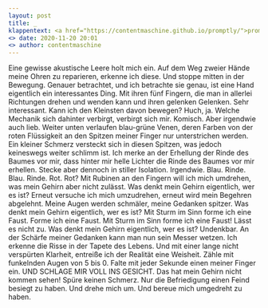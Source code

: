 ```yaml
---
layout: post
title: _
klappentext: <a href="https://contentmaschine.github.io/promptly/">promptly [a]</a>
<> date: 2020-11-20 20:01
<> author: contentmaschine
---
```

<p align="justify">

Eine gewisse akustische Leere holt mich ein. Auf dem Weg zweier Hände meine Ohren zu reparieren, erkenne ich diese. Und stoppe mitten in der Bewegung. Genauer betrachtet, und ich betrachte sie genau, ist eine Hand eigentlich ein interessantes Ding. Mit ihren fünf Fingern, die man in allerlei Richtungen drehen und wenden kann und ihren gelenken Gelenken. Sehr interessant. Kann ich den Kleinsten davon bewegen? Huch, ja. Welche Mechanik sich dahinter verbirgt, verbirgt sich mir. Komisch. Aber irgendwie auch lieb. Weiter unten verlaufen blau-grüne Venen, deren Farben von der roten Flüssigkeit an den Spitzen meiner Finger nur unterstrichen werden. Ein kleiner Schmerz versteckt sich in diesen Spitzen, was jedoch keineswegs weiter schlimm ist. Ich merke an der Erhellung der Rinde des Baumes vor mir, dass hinter mir helle Lichter die Rinde des Baumes vor mir erhellen. Stecke aber dennoch in stiller Isolation. Irgendwie. Blau. Rinde. Blau. Rinde. Rot. Rot? Mit Rubinen an den Fingern will ich mich umdrehen, was mein Gehirn aber nicht zulässt. Was denkt mein Gehirn eigentlich, wer es ist? Erneut versuche ich mich umzudrehen, erneut wird mein Begehren abgelehnt. Meine Augen werden schmäler, meine Gedanken spitzer. Was denkt mein Gehirn eigentlich, wer es ist? Mit Sturm im Sinn forme ich eine Faust. Forme ich eine Faust. Mit Sturm im Sinn forme ich eine Faust! Lässt es nicht zu. Was denkt mein Gehirn eigentlich, wer es ist? Undenkbar. An der Schärfe meiner Gedanken kann man nun sein Messer wetzen. Ich erkenne die Risse in der Tapete des Lebens. Und mit einer lange nicht verspürten Klarheit, entreiße ich der Realität eine Weisheit. Zähle mit funkelnden Augen von 5 bis 0. Falte mit jeder Sekunde einen meiner Finger ein. UND SCHLAGE MIR VOLL INS GESICHT. Das hat mein Gehirn nicht kommen sehen! Spüre keinen Schmerz. Nur die Befriedigung einen Feind besiegt zu haben. Und drehe mich um. Und bereue mich umgedreht zu haben. 

</p>
